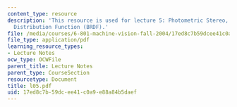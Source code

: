 ```yaml
---
content_type: resource
description: 'This resource is used for lecture 5: Photometric Stereo, Brightness
  Distribution Function (BRDF).'
file: /media/courses/6-801-machine-vision-fall-2004/17ed8c7b59dcee41c0a9e88a84b5daef_l05.pdf
file_type: application/pdf
learning_resource_types:
- Lecture Notes
ocw_type: OCWFile
parent_title: Lecture Notes
parent_type: CourseSection
resourcetype: Document
title: l05.pdf
uid: 17ed8c7b-59dc-ee41-c0a9-e88a84b5daef
---
```

